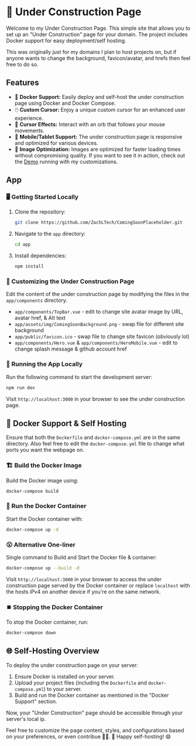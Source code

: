 # 🚧 Under Construction Page

Welcome to my Under Construction Page. This simple site that allows you to set up an "Under Construction" page for your domain. The project includes Docker support for easy deployment/self hosting.

This was originally just for my domains I plan to host projects on, but if anyone wants to change the background, favicon/avatar, and hrefs then feel free to do so.

## Features

- 🐳 **Docker Support:** Easily deploy and self-host the under construction page using Docker and Docker Compose.
- 🖱️ **Custom Cursor:** Enjoy a unique custom cursor for an enhanced user experience.
- 💫 **Cursor Effects:** Interact with an orb that follows your mouse movements.
- 📱 **Mobile/Tablet Support:** The under construction page is responsive and optimized for various devices.
- 🚀 **Image Optimization:** Images are optimized for faster loading times without compromising quality.
If you want to see it in action, check out the [Demo](https://comingsoondemo.zachl.space/) running with my customizations.

## App

### 🖥️ Getting Started Locally

1. Clone the repository:

   ```bash
   git clone https://github.com/ZachLTech/ComingSoonPlaceholder.git
   ```

2. Navigate to the `app` directory:

   ```bash
   cd app
   ```

3. Install dependencies:

   ```bash
   npm install
   ```

### 🎨 Customizing the Under Construction Page

Edit the content of the under construction page by modifying the files in the `app/components` directory.

- `app/components/TopBar.vue` - edit to change site avatar image by URL, avatar href, & Alt text
- `app/assets/img/ComingSoonBackground.png` - swap file for different site background
- `app/public/favicon.ico` - swap file to change site favicon (obviously lol)
- `app/components/Hero.vue` & `app/components/HeroMobile.vue` - edit to change splash message & github account href

### 🏃 Running the App Locally

Run the following command to start the development server:

```bash
npm run dev
```

Visit `http://localhost:3000` in your browser to see the under construction page.

## 🐳 Docker Support & Self Hosting

Ensure that both the `Dockerfile` and `docker-compose.yml` are in the same directory. Also feel free to edit the `docker-compose.yml` file to change what ports you want the webpage on.

### 🏗️ Build the Docker Image

Build the Docker image using:

```bash
docker-compose build
```

### 🚀 Run the Docker Container

Start the Docker container with:

```bash
docker-compose up -d
```

### 😮 Alternative One-liner

Single command to Build and Start the Docker file & container:

```bash
docker-compose up --build -d
```

Visit `http://localhost:3000` in your browser to access the under construction page served by the Docker container or replace `localhost` with the hosts iPv4 on another device if you're on the same network.

### ⏹️ Stopping the Docker Container

To stop the Docker container, run:

```bash
docker-compose down
```

## 🌐 Self-Hosting Overview

To deploy the under construction page on your server:

1. Ensure Docker is installed on your server.
2. Upload your project files (including the `Dockerfile` and `docker-compose.yml`) to your server.
3. Build and run the Docker container as mentioned in the "Docker Support" section.

Now, your "Under Construction" page should be accessible through your server's local ip.


Feel free to customize the page content, styles, and configurations based on your preferences, or even contribue 🤷‍♂️.
🚀 Happy self-hosting! 😄
